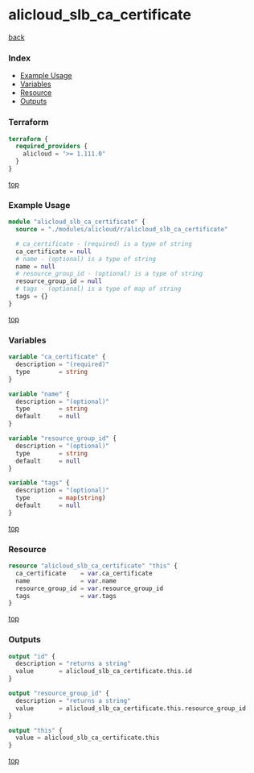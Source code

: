 # alicloud_slb_ca_certificate

[back](../alicloud.md)

### Index

- [Example Usage](#example-usage)
- [Variables](#variables)
- [Resource](#resource)
- [Outputs](#outputs)

### Terraform

```terraform
terraform {
  required_providers {
    alicloud = ">= 1.111.0"
  }
}
```

[top](#index)

### Example Usage

```terraform
module "alicloud_slb_ca_certificate" {
  source = "./modules/alicloud/r/alicloud_slb_ca_certificate"

  # ca_certificate - (required) is a type of string
  ca_certificate = null
  # name - (optional) is a type of string
  name = null
  # resource_group_id - (optional) is a type of string
  resource_group_id = null
  # tags - (optional) is a type of map of string
  tags = {}
}
```

[top](#index)

### Variables

```terraform
variable "ca_certificate" {
  description = "(required)"
  type        = string
}

variable "name" {
  description = "(optional)"
  type        = string
  default     = null
}

variable "resource_group_id" {
  description = "(optional)"
  type        = string
  default     = null
}

variable "tags" {
  description = "(optional)"
  type        = map(string)
  default     = null
}
```

[top](#index)

### Resource

```terraform
resource "alicloud_slb_ca_certificate" "this" {
  ca_certificate    = var.ca_certificate
  name              = var.name
  resource_group_id = var.resource_group_id
  tags              = var.tags
}
```

[top](#index)

### Outputs

```terraform
output "id" {
  description = "returns a string"
  value       = alicloud_slb_ca_certificate.this.id
}

output "resource_group_id" {
  description = "returns a string"
  value       = alicloud_slb_ca_certificate.this.resource_group_id
}

output "this" {
  value = alicloud_slb_ca_certificate.this
}
```

[top](#index)